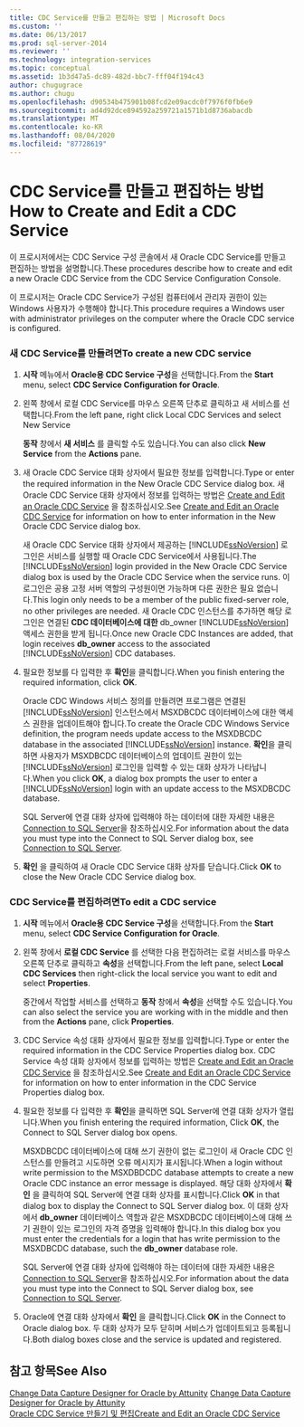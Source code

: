 ```yaml
---
title: CDC Service를 만들고 편집하는 방법 | Microsoft Docs
ms.custom: ''
ms.date: 06/13/2017
ms.prod: sql-server-2014
ms.reviewer: ''
ms.technology: integration-services
ms.topic: conceptual
ms.assetid: 1b3d47a5-dc89-482d-bbc7-fff04f194c43
author: chugugrace
ms.author: chugu
ms.openlocfilehash: d90534b475901b08fcd2e09acdc0f7976f0fb6e9
ms.sourcegitcommit: ad4d92dce894592a259721a1571b1d8736abacdb
ms.translationtype: MT
ms.contentlocale: ko-KR
ms.lasthandoff: 08/04/2020
ms.locfileid: "87728619"
---
```

# <a name="how-to-create-and-edit-a-cdc-service"></a><span data-ttu-id="28f05-102">CDC Service를 만들고 편집하는 방법</span><span class="sxs-lookup"><span data-stu-id="28f05-102">How to Create and Edit a CDC Service</span></span>
  <span data-ttu-id="28f05-103">이 프로시저에서는 CDC Service 구성 콘솔에서 새 Oracle CDC Service를 만들고 편집하는 방법을 설명합니다.</span><span class="sxs-lookup"><span data-stu-id="28f05-103">These procedures describe how to create and edit a new Oracle CDC Service from the CDC Service Configuration Console.</span></span>  
  
 <span data-ttu-id="28f05-104">이 프로시저는 Oracle CDC Service가 구성된 컴퓨터에서 관리자 권한이 있는 Windows 사용자가 수행해야 합니다.</span><span class="sxs-lookup"><span data-stu-id="28f05-104">This procedure requires a Windows user with administrator privileges on the computer where the Oracle CDC service is configured.</span></span>  
  
### <a name="to-create-a-new-cdc-service"></a><span data-ttu-id="28f05-105">새 CDC Service를 만들려면</span><span class="sxs-lookup"><span data-stu-id="28f05-105">To create a new CDC service</span></span>  
  
1.  <span data-ttu-id="28f05-106">**시작** 메뉴에서 **Oracle용 CDC Service 구성**을 선택합니다.</span><span class="sxs-lookup"><span data-stu-id="28f05-106">From the **Start** menu, select **CDC Service Configuration for Oracle**.</span></span>  
  
2.  <span data-ttu-id="28f05-107">왼쪽 창에서 로컬 CDC Service를 마우스 오른쪽 단추로 클릭하고 새 서비스를 선택합니다.</span><span class="sxs-lookup"><span data-stu-id="28f05-107">From the left pane, right click Local CDC Services and select New Service</span></span>  
  
     <span data-ttu-id="28f05-108">**동작** 창에서 **새 서비스** 를 클릭할 수도 있습니다.</span><span class="sxs-lookup"><span data-stu-id="28f05-108">You can also click **New Service** from the **Actions** pane.</span></span>  
  
3.  <span data-ttu-id="28f05-109">새 Oracle CDC Service 대화 상자에서 필요한 정보를 입력합니다.</span><span class="sxs-lookup"><span data-stu-id="28f05-109">Type or enter the required information in the New Oracle CDC Service dialog box.</span></span> <span data-ttu-id="28f05-110">새 Oracle CDC Service 대화 상자에서 정보를 입력하는 방법은 [Create and Edit an Oracle CDC Service](create-and-edit-an-oracle-cdc-service.md) 을 참조하십시오.</span><span class="sxs-lookup"><span data-stu-id="28f05-110">See [Create and Edit an Oracle CDC Service](create-and-edit-an-oracle-cdc-service.md) for information on how to enter information in the New Oracle CDC Service dialog box.</span></span>  
  
     <span data-ttu-id="28f05-111">새 Oracle CDC Service 대화 상자에서 제공하는 [!INCLUDE[ssNoVersion](../../includes/ssnoversion-md.md)] 로그인은 서비스를 실행할 때 Oracle CDC Service에서 사용됩니다.</span><span class="sxs-lookup"><span data-stu-id="28f05-111">The [!INCLUDE[ssNoVersion](../../includes/ssnoversion-md.md)] login provided in the New Oracle CDC Service dialog box is used by the Oracle CDC Service when the service runs.</span></span> <span data-ttu-id="28f05-112">이 로그인은 공용 고정 서버 역할의 구성원이면 가능하며 다른 권한은 필요 없습니다.</span><span class="sxs-lookup"><span data-stu-id="28f05-112">This login only needs to be a member of the public fixed-server role, no other privileges are needed.</span></span> <span data-ttu-id="28f05-113">새 Oracle CDC 인스턴스를 추가하면 해당 로그인은 연결된 **CDC 데이터베이스에 대한** db_owner [!INCLUDE[ssNoVersion](../../includes/ssnoversion-md.md)] 액세스 권한을 받게 됩니다.</span><span class="sxs-lookup"><span data-stu-id="28f05-113">Once new Oracle CDC Instances are added, that login receives **db_owner** access to the associated [!INCLUDE[ssNoVersion](../../includes/ssnoversion-md.md)] CDC databases.</span></span>  
  
4.  <span data-ttu-id="28f05-114">필요한 정보를 다 입력한 후 **확인**을 클릭합니다.</span><span class="sxs-lookup"><span data-stu-id="28f05-114">When you finish entering the required information, click **OK**.</span></span>  
  
     <span data-ttu-id="28f05-115">Oracle CDC Windows 서비스 정의를 만들려면 프로그램은 연결된 [!INCLUDE[ssNoVersion](../../includes/ssnoversion-md.md)] 인스턴스에서 MSXDBCDC 데이터베이스에 대한 액세스 권한을 업데이트해야 합니다.</span><span class="sxs-lookup"><span data-stu-id="28f05-115">To create the Oracle CDC Windows Service definition, the program needs update access to the MSXDBCDC database in the associated [!INCLUDE[ssNoVersion](../../includes/ssnoversion-md.md)] instance.</span></span> <span data-ttu-id="28f05-116">**확인**을 클릭하면 사용자가 MSXDBCDC 데이터베이스의 업데이트 권한이 있는 [!INCLUDE[ssNoVersion](../../includes/ssnoversion-md.md)] 로그인을 입력할 수 있는 대화 상자가 나타납니다.</span><span class="sxs-lookup"><span data-stu-id="28f05-116">When you click **OK**, a dialog box prompts the user to enter a [!INCLUDE[ssNoVersion](../../includes/ssnoversion-md.md)] login with an update access to the MSXDBCDC database.</span></span>  
  
     <span data-ttu-id="28f05-117">SQL Server에 연결 대화 상자에 입력해야 하는 데이터에 대한 자세한 내용은 [Connection to SQL Server](connection-to-sql-server.md)을 참조하십시오.</span><span class="sxs-lookup"><span data-stu-id="28f05-117">For information about the data you must type into the Connect to SQL Server dialog box, see [Connection to SQL Server](connection-to-sql-server.md).</span></span>  
  
5.  <span data-ttu-id="28f05-118">**확인** 을 클릭하여 새 Oracle CDC Service 대화 상자를 닫습니다.</span><span class="sxs-lookup"><span data-stu-id="28f05-118">Click **OK** to close the New Oracle CDC Service dialog box.</span></span>  
  
### <a name="to-edit-a-cdc-service"></a><span data-ttu-id="28f05-119">CDC Service를 편집하려면</span><span class="sxs-lookup"><span data-stu-id="28f05-119">To edit a CDC service</span></span>  
  
1.  <span data-ttu-id="28f05-120">**시작** 메뉴에서 **Oracle용 CDC Service 구성**을 선택합니다.</span><span class="sxs-lookup"><span data-stu-id="28f05-120">From the **Start** menu, select **CDC Service Configuration for Oracle**.</span></span>  
  
2.  <span data-ttu-id="28f05-121">왼쪽 창에서 **로컬 CDC Service** 를 선택한 다음 편집하려는 로컬 서비스를 마우스 오른쪽 단추로 클릭하고 **속성**을 선택합니다.</span><span class="sxs-lookup"><span data-stu-id="28f05-121">From the left pane, select **Local CDC Services** then right-click the local service you want to edit and select **Properties**.</span></span>  
  
     <span data-ttu-id="28f05-122">중간에서 작업할 서비스를 선택하고 **동작** 창에서 **속성**을 선택할 수도 있습니다.</span><span class="sxs-lookup"><span data-stu-id="28f05-122">You can also select the service you are working with in the middle and then from the **Actions** pane, click **Properties**.</span></span>  
  
3.  <span data-ttu-id="28f05-123">CDC Service 속성 대화 상자에서 필요한 정보를 입력합니다.</span><span class="sxs-lookup"><span data-stu-id="28f05-123">Type or enter the required information in the CDC Service Properties dialog box.</span></span> <span data-ttu-id="28f05-124">CDC Service 속성 대화 상자에서 정보를 입력하는 방법은 [Create and Edit an Oracle CDC Service](create-and-edit-an-oracle-cdc-service.md) 을 참조하십시오.</span><span class="sxs-lookup"><span data-stu-id="28f05-124">See [Create and Edit an Oracle CDC Service](create-and-edit-an-oracle-cdc-service.md) for information on how to enter information in the CDC Service Properties dialog box.</span></span>  
  
4.  <span data-ttu-id="28f05-125">필요한 정보를 다 입력한 후 **확인**을 클릭하면 SQL Server에 연결 대화 상자가 열립니다.</span><span class="sxs-lookup"><span data-stu-id="28f05-125">When you finish entering the required information, Click **OK**, the Connect to SQL Server dialog box opens.</span></span>  
  
     <span data-ttu-id="28f05-126">MSXDBCDC 데이터베이스에 대해 쓰기 권한이 없는 로그인이 새 Oracle CDC 인스턴스를 만들려고 시도하면 오류 메시지가 표시됩니다.</span><span class="sxs-lookup"><span data-stu-id="28f05-126">When a login without write permission to the MSXDBDCDC database attempts to create a new Oracle CDC instance an error message is displayed.</span></span> <span data-ttu-id="28f05-127">해당 대화 상자에서 **확인** 을 클릭하여 SQL Server에 연결 대화 상자를 표시합니다.</span><span class="sxs-lookup"><span data-stu-id="28f05-127">Click **OK** in that dialog box to display the Connect to SQL Server dialog box.</span></span> <span data-ttu-id="28f05-128">이 대화 상자에서 **db_owner** 데이터베이스 역할과 같은 MSXDBCDC 데이터베이스에 대해 쓰기 권한이 있는 로그인의 자격 증명을 입력해야 합니다.</span><span class="sxs-lookup"><span data-stu-id="28f05-128">In this dialog box you must enter the credentials for a login that has write permission to the MSXDBCDC database, such the **db_owner** database role.</span></span>  
  
     <span data-ttu-id="28f05-129">SQL Server에 연결 대화 상자에 입력해야 하는 데이터에 대한 자세한 내용은 [Connection to SQL Server](connection-to-sql-server.md)을 참조하십시오.</span><span class="sxs-lookup"><span data-stu-id="28f05-129">For information about the data you must type into the Connect to SQL Server dialog box, see [Connection to SQL Server](connection-to-sql-server.md).</span></span>  
  
5.  <span data-ttu-id="28f05-130">Oracle에 연결 대화 상자에서 **확인** 을 클릭합니다.</span><span class="sxs-lookup"><span data-stu-id="28f05-130">Click **OK** in the Connect to Oracle dialog box.</span></span> <span data-ttu-id="28f05-131">두 대화 상자가 모두 닫히며 서비스가 업데이트되고 등록됩니다.</span><span class="sxs-lookup"><span data-stu-id="28f05-131">Both dialog boxes close and the service is updated and registered.</span></span>  
  
## <a name="see-also"></a><span data-ttu-id="28f05-132">참고 항목</span><span class="sxs-lookup"><span data-stu-id="28f05-132">See Also</span></span>  
 <span data-ttu-id="28f05-133">[Change Data Capture Designer for Oracle by Attunity](change-data-capture-designer-for-oracle-by-attunity.md) </span><span class="sxs-lookup"><span data-stu-id="28f05-133">[Change Data Capture Designer for Oracle by Attunity](change-data-capture-designer-for-oracle-by-attunity.md) </span></span>  
 [<span data-ttu-id="28f05-134">Oracle CDC Service 만들기 및 편집</span><span class="sxs-lookup"><span data-stu-id="28f05-134">Create and Edit an Oracle CDC Service</span></span>](create-and-edit-an-oracle-cdc-service.md)  
  
  
